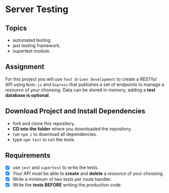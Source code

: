 # Server Testing

## Topics

- automated testing.
- jest testing framework.
- supertest module.

## Assignment

For this project you will use `Test Driven Development` to create a RESTful API using `Node.js` and `Express` that publishes a set of endpoints to manage a _resource_ of your choosing. Data can be stored in memory, adding a **test database is optional**.

## Download Project and Install Dependencies

- fork and clone this repository.
- **CD into the folder** where you downloaded the repository.
- run `npm i` to download all dependencies.
- type `npm test` to run the tests.

## Requirements

- [x] use `jest` and `supertest` to write the tests.
- [x] Your API must be able to **create** and **delete** a _resource_ of your choosing.
- [x] Write a minimum of two tests per route handler.
- [x] Write the **tests BEFORE** writing the production code.

